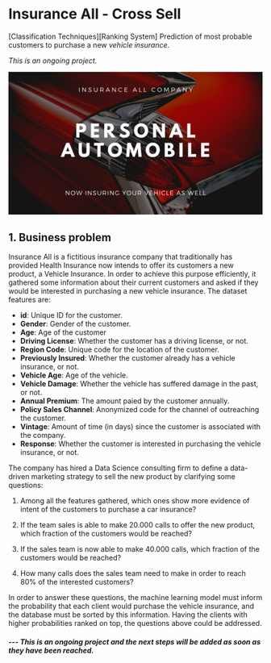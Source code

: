 # Insurance All - Cross Sell
[Classification Techniques][Ranking System] Prediction of most probable customers to purchase a new _vehicle insurance_.

<i>This is an ongoing project.</i>

![PA004](https://github.com/fabianaba/Insurance_Cross_Sell/blob/master/pa004.png)

## 1. Business problem

Insurance All is a fictitious insurance company that traditionally has provided Health Insurance now intends to offer its customers a new product, a Vehicle Insurance. In order to achieve this purpose efficiently, it gathered some information about their current customers and asked if they would be interested in purchasing a new vehicle insurance. The dataset features are:

* __id__: Unique ID for the customer.
* __Gender__: Gender of the customer.
* __Age__: Age of the customer
* __Driving License__: Whether the customer has a driving license, or not.
* __Region Code__: Unique code for the location of the customer.
* __Previously Insured__: Whether the customer already has a vehicle insurance, or not.
* __Vehicle Age__: Age of the vehicle.
* __Vehicle Damage__: Whether the vehicle has suffered damage in the past, or not.
* __Annual Premium__: The amount paied by the customer annually.
* __Policy Sales Channel__: Anonymized code for the channel of outreaching the customer.
* __Vintage__: Amount of time (in days) since the customer is associated with the company.
* __Response__: Whether the customer is interested in purchasing the vehicle insurance, or not.

The company has hired a Data Science consulting firm to define a data-driven marketing strategy to sell the new product by clarifying some questions:

1. Among all the features gathered, which ones show more evidence of intent of the customers to purchase a car insurance?

2. If the team sales is able to make 20.000 calls to offer the new product, which fraction of the customers would be reached?

3. If the sales team is now able to make 40.000 calls, which fraction of the customers would be reached?

4. How many calls does the sales team need to make in order to reach 80\% of the interested customers?

In order to answer these questions, the machine learning model must inform the probability that each client would purchase the vehicle insurance, and the database must be sorted by this information. Having the clients with higher probabilities ranked on top, the questions above could be addressed.




#### <i>  --- This is an ongoing project and the next steps will be added as soon as they have been reached.</i>